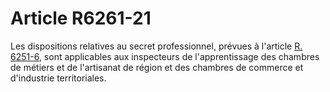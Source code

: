 # Article R6261-21

  
Les dispositions relatives au secret professionnel, prévues à l'article [R. 6251-6][1], sont applicables aux inspecteurs de l'apprentissage des chambres de métiers et de l'artisanat de région et des chambres de commerce et d'industrie territoriales.

 [1]: /affichCodeArticle.do?cidTexte=LEGITEXT000006072050&idArticle=LEGIARTI000018497888&dateTexte=&categorieLien=cid